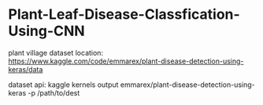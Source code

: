 # Plant-Leaf-Disease-Classfication-Using-CNN

plant village dataset location: https://www.kaggle.com/code/emmarex/plant-disease-detection-using-keras/data

dataset api: kaggle kernels output emmarex/plant-disease-detection-using-keras -p /path/to/dest
